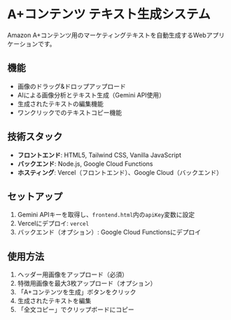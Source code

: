 # A+コンテンツ テキスト生成システム

Amazon A+コンテンツ用のマーケティングテキストを自動生成するWebアプリケーションです。

## 機能

- 画像のドラッグ&ドロップアップロード
- AIによる画像分析とテキスト生成（Gemini API使用）
- 生成されたテキストの編集機能
- ワンクリックでのテキストコピー機能

## 技術スタック

- **フロントエンド**: HTML5, Tailwind CSS, Vanilla JavaScript
- **バックエンド**: Node.js, Google Cloud Functions
- **ホスティング**: Vercel（フロントエンド）、Google Cloud（バックエンド）

## セットアップ

1. Gemini APIキーを取得し、`frontend.html`内の`apiKey`変数に設定
2. Vercelにデプロイ: `vercel`
3. バックエンド（オプション）: Google Cloud Functionsにデプロイ

## 使用方法

1. ヘッダー用画像をアップロード（必須）
2. 特徴用画像を最大3枚アップロード（オプション）
3. 「A+コンテンツを生成」ボタンをクリック
4. 生成されたテキストを編集
5. 「全文コピー」でクリップボードにコピー